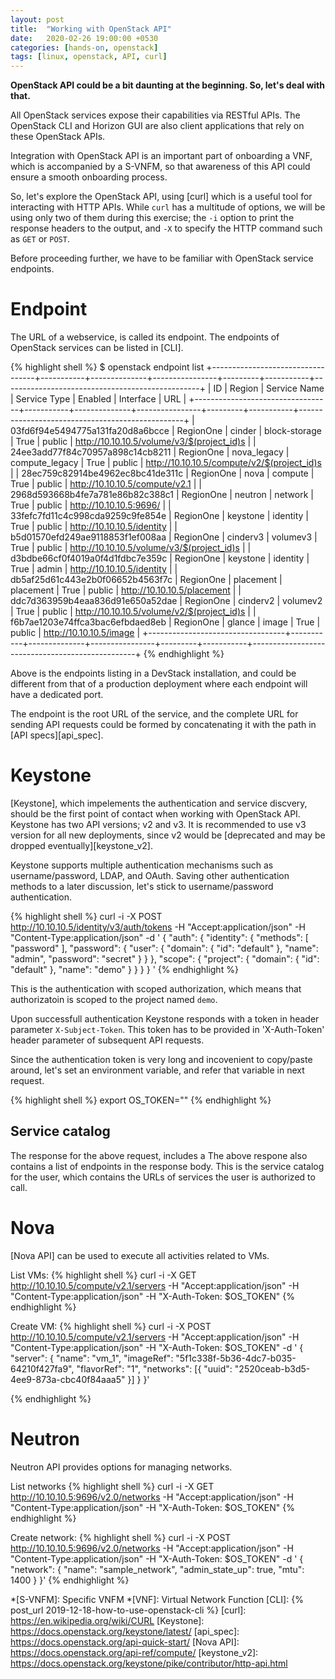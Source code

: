 ```yaml
---
layout: post
title:  "Working with OpenStack API"
date:   2020-02-26 19:00:00 +0530
categories: [hands-on, openstack]
tags: [linux, openstack, API, curl]
---
```


**OpenStack API could be a bit daunting at the beginning. So, let's deal with that.**

All OpenStack services expose their capabilities via RESTful APIs. The OpenStack CLI and Horizon GUI are also client applications that rely on these OpenStack APIs.

Integration with OpenStack API is an important part of onboarding a VNF, which is accompanied by a S-VNFM, so that awareness of this API could ensure a smooth onboarding process.

So, let's explore the OpenStack API, using [curl] which is a useful tool for interacting with HTTP APIs. While `curl` has a multitude of options, we will be using only two of them during this exercise; the `-i` option to print the response headers to the output, and `-X` to specify the HTTP command such as `GET` or `POST`.

Before proceeding further, we have to be familiar with OpenStack service endpoints.

# Endpoint

The URL of a webservice, is called its endpoint. The endpoints of OpenStack services can be listed in [CLI]. 

{% highlight shell %}
$ openstack endpoint list
+----------------------------------+-----------+--------------+----------------+---------+-----------+-------------------------------------------------+
| ID                               | Region    | Service Name | Service Type   | Enabled | Interface | URL                                             |
+----------------------------------+-----------+--------------+----------------+---------+-----------+-------------------------------------------------+
| 03fd6f94e5494775a131fa20d8a6bcce | RegionOne | cinder       | block-storage  | True    | public    | http://10.10.10.5/volume/v3/$(project_id)s  |
| 24ee3add77f84c70957a898c14cb8211 | RegionOne | nova_legacy  | compute_legacy | True    | public    | http://10.10.10.5/compute/v2/$(project_id)s |
| 28ec759c82914be4962ec8bc41de311c | RegionOne | nova         | compute        | True    | public    | http://10.10.10.5/compute/v2.1              |
| 2968d593668b4fe7a781e86b82c388c1 | RegionOne | neutron      | network        | True    | public    | http://10.10.10.5:9696/                     |
| 33fefc7fd11c4c998cda9259c9fe854e | RegionOne | keystone     | identity       | True    | public    | http://10.10.10.5/identity                  |
| b5d01570efd249ae9118853f1ef008aa | RegionOne | cinderv3     | volumev3       | True    | public    | http://10.10.10.5/volume/v3/$(project_id)s  |
| d3bdbe66cf0f4019a0f4d1fdbc7e359c | RegionOne | keystone     | identity       | True    | admin     | http://10.10.10.5/identity                  |
| db5af25d61c443e2b0f06652b4563f7c | RegionOne | placement    | placement      | True    | public    | http://10.10.10.5/placement                 |
| ddc7d363959b4eaa836d91e650a52dae | RegionOne | cinderv2     | volumev2       | True    | public    | http://10.10.10.5/volume/v2/$(project_id)s  |
| f6b7ae1203e74ffca3bac6efbdaed8eb | RegionOne | glance       | image          | True    | public    | http://10.10.10.5/image                     |
+----------------------------------+-----------+--------------+----------------+---------+-----------+-------------------------------------------------+
{% endhighlight %} 

Above is the endpoints listing in a DevStack installation, and could be different from that of a production deployment where each endpoint will have a dedicated port.

The endpoint is the root URL of the service, and the complete URL for sending API requests could be formed by concatenating it with the path in [API specs][api_spec].


# Keystone

[Keystone], which impelements the authentication and service discvery, should be the first point of contact when working with OpenStack API. Keystone has two API versions; v2 and v3. It is recommended to use v3 version for all new deployments, since v2 would be [deprecated and may be dropped eventually][keystone_v2].

Keystone supports multiple authentication mechanisms such as username/password, LDAP, and OAuth. Saving other authentication methods to a later discussion, let's stick to username/password authentication.

{% highlight shell %}
curl -i -X POST http://10.10.10.5/identity/v3/auth/tokens -H "Accept:application/json" -H "Content-Type:application/json" -d '
{
    "auth": {
        "identity": {
            "methods": [
                "password"
            ],
            "password": {
                "user": {
                    "domain": {
                        "id": "default"
                    },
                    "name": "admin",
                    "password": "secret"
                }
            }
        },
        "scope": {
            "project": {
                "domain": {
                    "id": "default"
                },
                "name": "demo"
            }
        }
    }
}
'
{% endhighlight %} 

This is the authentication with scoped authorization, which means that authorizatoin is scoped to the project named `demo`.

Upon successfull authentication Keystone responds with a token in header parameter `X-Subject-Token`. This token has to be provided in 'X-Auth-Token' header parameter of subsequent API requests.

Since the authentication token is very long and incovenient to copy/paste around, let's set an environment variable, and refer that variable in next request.

{% highlight shell %}
export OS_TOKEN="<authentication token>"
{% endhighlight %} 


## Service catalog
The response for the above request, includes a 
The above respone also contains a list of endpoints in the response body. This is the service catalog for the user, which contains the URLs of services the user is authorized to call.


# Nova

[Nova API] can be used to execute all activities related to VMs. 

List VMs:
{% highlight shell %}
curl -i -X GET http://10.10.10.5/compute/v2.1/servers -H "Accept:application/json" -H "Content-Type:application/json" -H "X-Auth-Token: $OS_TOKEN"
{% endhighlight %} 

Create VM:
{% highlight shell %}
curl -i -X POST http://10.10.10.5/compute/v2.1/servers -H "Accept:application/json" -H "Content-Type:application/json" -H "X-Auth-Token: $OS_TOKEN" -d '
{
    "server": {
        "name": "vm_1",
        "imageRef": "5f1c338f-5b36-4dc7-b035-64210f427fa9",
        "flavorRef": "1",
        "networks": [{
            "uuid": "2520ceab-b3d5-4ee9-873a-cbc40f84aaa5"
        }]
    }
}'

{% endhighlight %} 


# Neutron

Neutron API provides options for managing networks.

List networks
{% highlight shell %}
curl -i -X GET http://10.10.10.5:9696/v2.0/networks -H "Accept:application/json" -H "Content-Type:application/json" -H "X-Auth-Token: $OS_TOKEN"
{% endhighlight %} 

Create network:
{% highlight shell %}
curl -i -X POST http://10.10.10.5:9696/v2.0/networks -H "Accept:application/json" -H "Content-Type:application/json" -H "X-Auth-Token: $OS_TOKEN" -d '
{
    "network": {
        "name": "sample_network",
        "admin_state_up": true,
        "mtu": 1400
    }
}'
{% endhighlight %} 


*[S-VNFM]: Specific VNFM
*[VNF]: Virtual Network Function
[CLI]: {% post_url 2019-12-18-how-to-use-openstack-cli %}
[curl]: https://en.wikipedia.org/wiki/CURL
[Keystone]: https://docs.openstack.org/keystone/latest/
[api_spec]: https://docs.openstack.org/api-quick-start/
[Nova API]: https://docs.openstack.org/api-ref/compute/
[keystone_v2]: https://docs.openstack.org/keystone/pike/contributor/http-api.html
